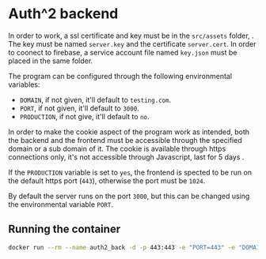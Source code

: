 # Auth^2 backend
In order to work, a ssl certificate and key must be in the `src/assets` folder, . The key must be named `server.key` and the certificate `server.cert`. In order to coonect to firebase, a service account file named `key.json` must be placed in the same folder.

The program can be configured through the following environmental variables:
* `DOMAIN`, if not given, it'll default to `testing.com`.
* `PORT`, if not given, it'll default to `3000`.
* `PRODUCTION`, if not give, it'll default to `no`.

In order to make the cookie aspect of the program work as intended, both the backend and the frontend must be accessible through the specified domain or a sub domain of it. The cookie is available through https connections only, it's not accessible through Javascript, last for 5 days .

If the `PRODUCTION` variable is set to `yes`, the frontend is spected to be run on the default https port (`443`), otherwise the port must be `1024`.

By default the server runs on the port `3000`, but this can be changed using the environmental variable `PORT`.

## Running the container

```sh
docker run --rm --name auth2_back -d -p 443:443 -e "PORT=443" -e "DOMAIN=catteam.tk" -e "PRODUCTION=yes" auth2_backend
```